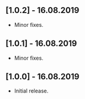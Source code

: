 ## [1.0.2] - 16.08.2019

* Minor fixes.

## [1.0.1] - 16.08.2019

* Minor fixes.

## [1.0.0] - 16.08.2019

* Initial release.
